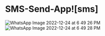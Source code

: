 # SMS-Send-App![sms]
![WhatsApp Image 2022-12-24 at 6 49 26 PM](https://user-images.githubusercontent.com/98795445/209438830-4dd15bfa-44dc-4641-be8a-d282d3a72d22.jpeg)
![WhatsApp Image 2022-12-24 at 6 49 28 PM](https://user-images.githubusercontent.com/98795445/209438833-b66ade91-aab5-49cf-8a3a-ee90516802e5.jpeg)

